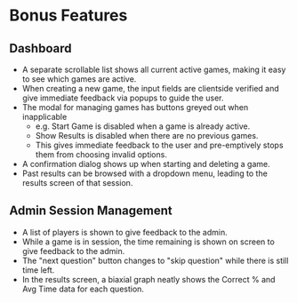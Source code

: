 # Bonus Features
## Dashboard
- A separate scrollable list shows all current active games, making it easy to see which games are active.
- When creating a new game, the input fields are clientside verified and give immediate feedback via popups to guide the user.
- The modal for managing games has buttons greyed out when inapplicable
  - e.g. Start Game is disabled when a game is already active.
  - Show Results is disabled when there are no previous games.
  - This gives immediate feedback to the user and pre-emptively stops them from choosing invalid options.
- A confirmation dialog shows up when starting and deleting a game.
- Past results can be browsed with a dropdown menu, leading to the results screen of that session.
## Admin Session Management
- A list of players is shown to give feedback to the admin.
- While a game is in session, the time remaining is shown on screen to give feedback to the admin.
- The "next question" button changes to "skip question" while there is still time left.
- In the results screen, a biaxial graph neatly shows the Correct % and Avg Time data for each question.